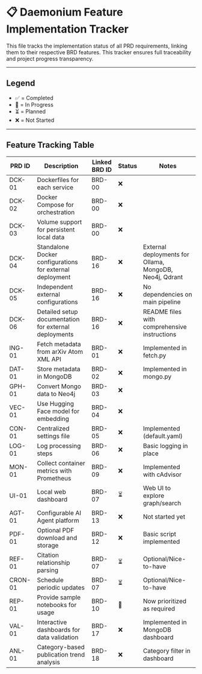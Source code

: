 # 📋 Daemonium Feature Implementation Tracker

This file tracks the implementation status of all PRD requirements, linking them to their respective BRD features. This tracker ensures full traceability and project progress transparency.

---

## Legend
- ✅ = Completed
- 🔧 = In Progress
- ⏳ = Planned
- ❌ = Not Started

---

## Feature Tracking Table

| PRD ID      | Description                                              | Linked BRD ID | Status | Notes                      |
|-------------|----------------------------------------------------------|---------------|--------|----------------------------|
| DCK-01   | Dockerfiles for each service                             | BRD-00        | ❌     |                            |
| DCK-02   | Docker Compose for orchestration                         | BRD-00        | ❌     |                            |
| DCK-03   | Volume support for persistent local data                 | BRD-00        | ❌     |                            |
| DCK-04   | Standalone Docker configurations for external deployment  | BRD-16        | ❌     | External deployments for Ollama, MongoDB, Neo4j, Qdrant |
| DCK-05   | Independent external configurations                       | BRD-16        | ❌     | No dependencies on main pipeline |
| DCK-06   | Detailed setup documentation for external deployments    | BRD-16        | ❌     | README files with comprehensive instructions |
| ING-01   | Fetch metadata from arXiv Atom XML API                   | BRD-01        | ❌     | Implemented in fetch.py    |
| DAT-01   | Store metadata in MongoDB                                | BRD-02        | ❌     | Implemented in mongo.py    |
| GPH-01   | Convert Mongo data to Neo4j                              | BRD-03        | ❌    |                            |
| VEC-01   | Use Hugging Face model for embedding                     | BRD-04        | ❌     |                            |
| CON-01   | Centralized settings file                                | BRD-05        | ❌     | Implemented (default.yaml) |
| LOG-01   | Log processing steps                                     | BRD-06        | ❌     | Basic logging in place     |
| MON-01   | Collect container metrics with Prometheus                 | BRD-09        | ❌     | Implemented with cAdvisor  |
| UI-01    | Local web dashboard                                      | BRD-07        | ⏳     | Web UI to explore graph/search      |
| AGT-01   | Configurable AI Agent platform                          | BRD-13        | ❌     | Not started yet            |
| PDF-01   | Optional PDF download and storage                        | BRD-12        | ❌     | Basic script implemented    |
| REF-01   | Citation relationship parsing                            | BRD-07        | ⏳     | Optional/Nice-to-have      |
| CRON-01  | Schedule periodic updates                                | BRD-07        | ⏳     | Optional/Nice-to-have      |
| REP-01   | Provide sample notebooks for usage                      | BRD-10        | 🔧     | Now prioritized as required |  
| VAL-01   | Interactive dashboards for data validation            | BRD-17        | ❌     | Implemented in MongoDB dashboard |  
| ANL-01   | Category-based publication trend analysis             | BRD-18        | ❌     | Category filter in dashboard |  
